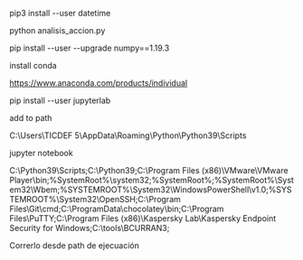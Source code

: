 pip3 install --user datetime

python analisis_accion.py



pip install --user --upgrade numpy==1.19.3 








install conda


https://www.anaconda.com/products/individual



pip install  --user  jupyterlab


add to path

C:\Users\TICDEF 5\AppData\Roaming\Python\Python39\Scripts


jupyter notebook



C:\Python39\Scripts\;C:\Python39\;C:\Program Files (x86)\VMware\VMware Player\bin\;%SystemRoot%\system32;%SystemRoot%;%SystemRoot%\System32\Wbem;%SYSTEMROOT%\System32\WindowsPowerShell\v1.0\;%SYSTEMROOT%\System32\OpenSSH\;C:\Program Files\Git\cmd;C:\ProgramData\chocolatey\bin;C:\Program Files\PuTTY\;C:\Program Files (x86)\Kaspersky Lab\Kaspersky Endpoint Security for Windows\;C:\tools\BCURRAN3;


Correrlo desde path de ejecuación